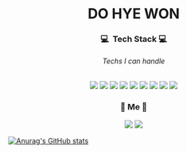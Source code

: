 <h1 align="center">DO HYE WON</h1>

<h3 align="center">💻 &nbsp;Tech Stack&nbsp;💻</h3>
<h6 align="center">Techs I can handle</h6>
<p align="center">
  <img src="https://img.shields.io/badge/React-61DAFB?style=flat-square&logo=React&logoColor=white"/>
  <img src="https://img.shields.io/badge/Redux-764ABC?style=flat-square&logo=Redux&logoColor=white"/>
  <img src="https://img.shields.io/badge/Node.js-339933?style=flat-square&logo=Node.js&logoColor=white"/>
  <img src="https://img.shields.io/badge/JavaScript-F7DF1E?style=flat-square&logo=JavaScript&logoColor=white"/>
  <img src="https://img.shields.io/badge/TypeScript-3178c6?style=flat-square&logo=TypeScript&logoColor=white"/>
  <img src="https://img.shields.io/badge/Sass-CC6699?style=flat-square&logo=Sass&logoColor=white"/>
  <img src="https://img.shields.io/badge/styled components-db7093?style=flat-square&logo=styled%2Dcomponents&logoColor=white"/>
  <img src="https://img.shields.io/badge/MySQL-4479A1?style=flat-square&logo=MySQL&logoColor=white"/>
  <img src="https://img.shields.io/badge/MongoDB-47A248B?style=flat-square&logo=MongoDB&logoColor=white"/>
</p>
                                                                                                   
<h3 align="center">🌱&nbsp;Me&nbsp;🌱</h3>
<p align="center">  
  <a href="https://velog.io/@dolarge"><img src="https://img.shields.io/badge/Velog-12B886?style=flat-square&logo=Vimeo&logoColor=white&link=https://velog.io/@dolarge"/></a>
  <a href="mailto:tsc03018@gmail.com"><img src="https://img.shields.io/badge/Gmail-D14836?style=flat-square&logo=Gmail&logoColor=white&link=tsc03018@gmail.com"/></a>
 </p>


[![Anurag's GitHub stats](https://github-readme-stats.vercel.app/api?username=dohye1)](https://github.com/anuraghazra/github-readme-stats)
